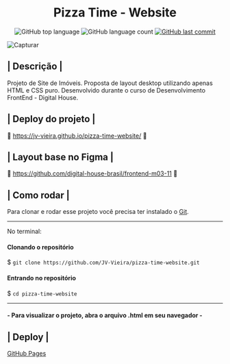 <h1 align="center"> Pizza Time - Website </h1>

<p align="center">
  <img alt="GitHub top language" src="https://img.shields.io/github/languages/top/JV-Vieira/pizza-time-website.svg?color=0489B1">

  <img alt="GitHub language count" src="https://img.shields.io/github/languages/count/JV-Vieira/pizza-time-website.svg?color=0489B1">
  
  <a href="https://github.com/JV-Vieira/pizza-time-website/commits/main">
    <img alt="GitHub last commit" src="https://img.shields.io/github/last-commit/JV-Vieira/pizza-time-website.svg?color=0489B1">
  </a>
</p>

![Capturar](https://user-images.githubusercontent.com/100887684/177056637-1d1b52ba-6b30-4037-8c3e-f4a688b60812.PNG)



## | Descrição |

Projeto de Site de Imóveis.
Proposta de layout desktop utilizando apenas HTML e CSS puro. 
Desenvolvido durante o curso de Desenvolvimento FrontEnd - Digital House.

## | Deploy do projeto |

🔗 https://jv-vieira.github.io/pizza-time-website/ 🔗

## | Layout base no Figma |

🔗 https://github.com/digital-house-brasil/frontend-m03-11 🔗

## | Como rodar |

Para clonar e rodar esse projeto você precisa ter instalado o [Git](https://git-scm.com/). 

<hr>

No terminal:

#### Clonando o repositório
$ `git clone https://github.com/JV-Vieira/pizza-time-website.git`

#### Entrando no repositório
$ `cd pizza-time-website`

<hr>

#### - Para visualizar o projeto, abra o arquivo .html em seu navegador -

## | Deploy |

[GitHub Pages](https://pages.github.com/)